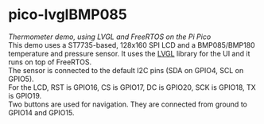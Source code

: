 # pico-lvglBMP085
*Thermometer demo, using LVGL and FreeRTOS on the Pi Pico* \
This demo uses a ST7735-based, 128x160 SPI LCD and a BMP085/BMP180 temperature and pressure sensor. It uses the [LVGL](https://github.com/lvgl/lvgl) library for the UI and it runs on top of
FreeRTOS.\
The sensor is connected to the default I2C pins (SDA on GPIO4, SCL on GPIO5).\
For the LCD, RST is GPIO16, CS is GPIO17, DC is GPIO20, SCK is GPIO18, TX is GPIO19.\
Two buttons are used for navigation. They are connected from ground to GPIO14 and GPIO15.

